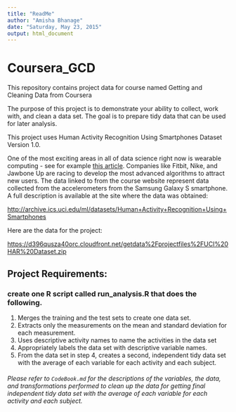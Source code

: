 ```yaml
---
title: "ReadMe"
author: "Amisha Bhanage"
date: "Saturday, May 23, 2015"
output: html_document
---
```


# Coursera_GCD
This repository contains project data for course named Getting and Cleaning Data from Coursera 

The purpose of this project is to demonstrate your ability to collect, work with, and clean a data set. The goal is to prepare tidy data that can be used for later analysis.

This project uses Human Activity Recognition Using Smartphones Dataset Version 1.0.

One of the most exciting areas in all of data science right now is wearable computing - see for example [this article](http://www.insideactivitytracking.com/data-science-activity-tracking-and-the-battle-for-the-worlds-top-sports-brand/). Companies like Fitbit, Nike, and Jawbone Up are racing to develop the most advanced algorithms to attract new users. The data linked to from the course website represent data collected from the accelerometers from the Samsung Galaxy S smartphone. A full description is available at the site where the data was obtained: 

http://archive.ics.uci.edu/ml/datasets/Human+Activity+Recognition+Using+Smartphones 

Here are the data for the project: 

https://d396qusza40orc.cloudfront.net/getdata%2Fprojectfiles%2FUCI%20HAR%20Dataset.zip 

## Project Requirements:
### create one R script called run_analysis.R that does the following. 
 1. Merges the training and the test sets to create one data set.
 2. Extracts only the measurements on the mean and standard deviation for each measurement. 
 3. Uses descriptive activity names to name the activities in the data set
 4. Appropriately labels the data set with descriptive variable names. 
 5. From the data set in step 4, creates a second, independent tidy data set with the average of each variable for each  activity and each subject.

###### Please refer to  `CodeBook.md` for the descriptions of the variables, the data, and transformations performed to clean up the data for getting final independent tidy data set with the average of each variable for each  activity and each subject.
